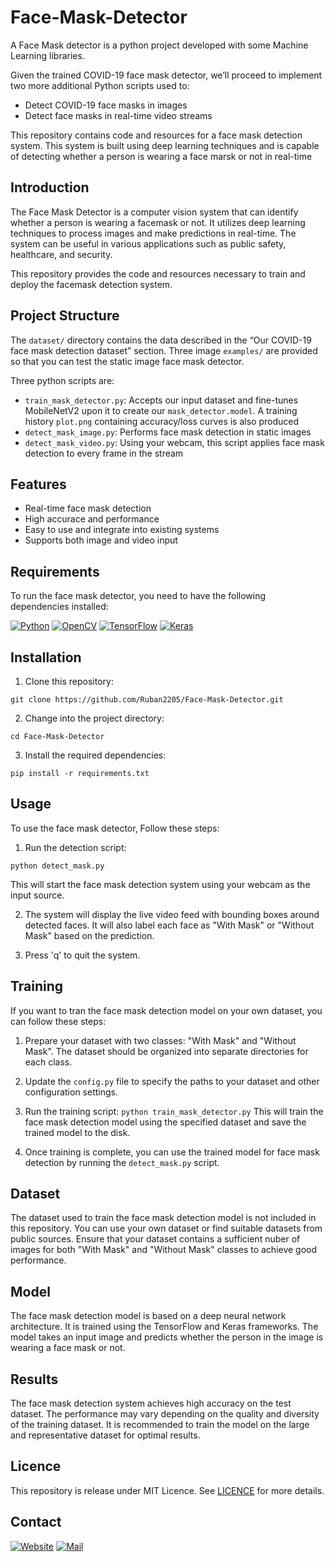 # Face-Mask-Detector

A Face Mask detector is a python project developed with some Machine Learning libraries.

Given the trained COVID-19 face mask detector, we’ll proceed to implement two more additional Python scripts used to:

- Detect COVID-19 face masks in images
- Detect face masks in real-time video streams

This repository contains code and resources for a face mask detection system. This system is built using deep learning techniques and is capable of detecting whether a person is wearing a face marsk or not in real-time

## Introduction 

The Face Mask Detector is a computer vision system that can identify whether a person is wearing a facemask or not. It utilizes deep learning techniques to process images and make predictions in real-time. The system can be useful in various applications such as public safety, healthcare, and security. 

This repository provides the code and resources necessary to train and deploy the facemask detection system. 

## Project Structure 

The ```dataset/``` directory contains the data described in the “Our COVID-19 face mask detection dataset” section. Three image ```examples/``` are provided so that you can test the static image face mask detector.

Three python scripts are: 

- ```train_mask_detector.py```: Accepts our input dataset and fine-tunes MobileNetV2 upon it to create our ```mask_detector.model```. A training history ```plot.png``` containing accuracy/loss curves is also produced
- ```detect_mask_image.py```: Performs face mask detection in static images
- ```detect_mask_video.py```: Using your webcam, this script applies face mask detection to every frame in the stream

## Features 

- Real-time face mask detection 
- High accurace and performance 
- Easy to use and integrate into existing systems
- Supports both image and video input 

## Requirements

To run the face mask detector, you need to have the following dependencies installed: 

[![Python](https://img.shields.io/badge/Python-FFD43B?style=for-the-badge&logo=python&logoColor=blue)](https://github.com/Ruban2205/Face-Mask-Detector)
[![OpenCV](https://img.shields.io/badge/OpenCV-27338e?style=for-the-badge&logo=OpenCV&logoColor=white)](https://github.com/Ruban2205/Face-Mask-Detector)
[![TensorFlow](https://img.shields.io/badge/TensorFlow-FF6F00?style=for-the-badge&logo=tensorflow&logoColor=white)](https://github.com/Ruban2205/Face-Mask-Detector)
[![Keras](https://img.shields.io/badge/Keras-D00000?style=for-the-badge&logo=Keras&logoColor=whit)](https://github.com/Ruban2205/Face-Mask-Detector)

## Installation 

1. Clone this repository: 
```
git clone https://github.com/Ruban2205/Face-Mask-Detector.git
```

2. Change into the project directory: 
```
cd Face-Mask-Detector
```

3. Install the required dependencies: 
```
pip install -r requirements.txt
```

## Usage

To use the face mask detector, Follow these steps: 

1. Run the detection script: 
```
python detect_mask.py
```
This will start the face mask detection system using your webcam as the input source. 

2. The system will display the live video feed with bounding boxes around detected faces. It will also label each face as "With Mask" or "Without Mask" based on the prediction. 

3. Press 'q' to quit the system. 

## Training

If you want to tran the face mask detection model on your own dataset, you can follow these steps: 

1. Prepare your dataset with two classes: "With Mask" and "Without Mask". The dataset should be organized into separate directories for each class. 

2. Update the `config.py` file to specify the paths to your dataset and other configuration settings. 

3. Run the training script: 
```python train_mask_detector.py```
This will train the face mask detection model using the specified dataset and save the trained model to the disk. 

4. Once training is complete, you can use the trained model for face mask detection by running the `detect_mask.py` script. 

## Dataset

The dataset used to train the face mask detection model is not included in this repository. You can use your own dataset or find suitable datasets from public sources. Ensure that your dataset contains a sufficient nuber of images for both "With Mask" and "Without Mask" classes to achieve good performance. 

## Model 

The face mask detection model is based on a deep neural network architecture. It is trained using the TensorFlow and Keras frameworks.
The model takes an input image and predicts whether the person in the image is wearing a face mask or not. 

## Results 

The face mask detection system achieves high accuracy on the test dataset. The performance may vary depending on the quality and diversity of the training dataset. It is recommended to train the model on the large and representative dataset for optimal results. 


## Licence

This repository is release under MIT Licence. See [LICENCE](LICENCE) for more details. 

## Contact

[![Website](https://img.shields.io/badge/website-000000?style=for-the-badge&logo=About.me&logoColor=white)](https://rubangino.in/)
[![Mail](https://img.shields.io/badge/Gmail-D14836?style=for-the-badge&logo=gmail&logoColor=white)](mailto:info@rubangino.in)
